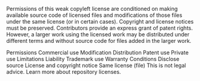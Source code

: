 Permissions of this weak copyleft license are conditioned on making available source code of licensed files and modifications of those files under the same license (or in certain cases).
Copyright and license notices must be preserved.
Contributors provide an express grant of patent rights.
However, a larger work using the licensed work may be distributed under different terms and without source code for files added in the larger work.

Permissions
 Commercial use
 Modification
 Distribution
 Patent use
 Private use
Limitations
 Liability
 Trademark use
 Warranty
Conditions
 Disclose source
 License and copyright notice
 Same license (file)
This is not legal advice. Learn more about repository licenses.
